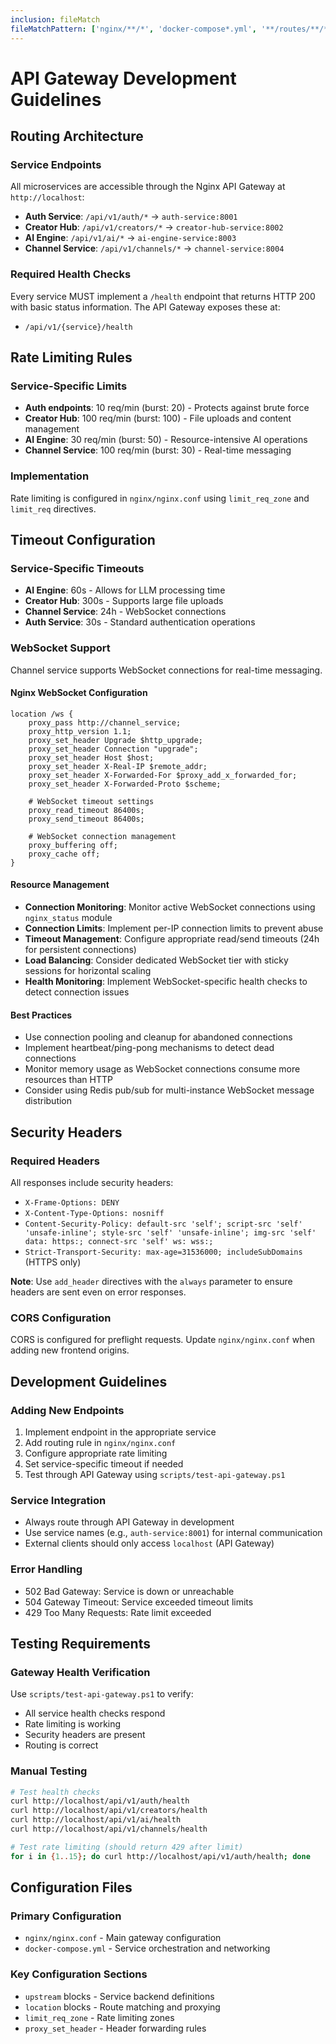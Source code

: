 ```yaml
---
inclusion: fileMatch
fileMatchPattern: ['nginx/**/*', 'docker-compose*.yml', '**/routes/**/*', '**/main.py']
---
```


# API Gateway Development Guidelines

## Routing Architecture

### Service Endpoints
All microservices are accessible through the Nginx API Gateway at `http://localhost`:

- **Auth Service**: `/api/v1/auth/*` → `auth-service:8001`
- **Creator Hub**: `/api/v1/creators/*` → `creator-hub-service:8002`
- **AI Engine**: `/api/v1/ai/*` → `ai-engine-service:8003`
- **Channel Service**: `/api/v1/channels/*` → `channel-service:8004`

### Required Health Checks
Every service MUST implement a `/health` endpoint that returns HTTP 200 with basic status information. The API Gateway exposes these at:
- `/api/v1/{service}/health`

## Rate Limiting Rules

### Service-Specific Limits
- **Auth endpoints**: 10 req/min (burst: 20) - Protects against brute force
- **Creator Hub**: 100 req/min (burst: 100) - File uploads and content management
- **AI Engine**: 30 req/min (burst: 50) - Resource-intensive AI operations
- **Channel Service**: 100 req/min (burst: 30) - Real-time messaging

### Implementation
Rate limiting is configured in `nginx/nginx.conf` using `limit_req_zone` and `limit_req` directives.

## Timeout Configuration

### Service-Specific Timeouts
- **AI Engine**: 60s - Allows for LLM processing time
- **Creator Hub**: 300s - Supports large file uploads
- **Channel Service**: 24h - WebSocket connections
- **Auth Service**: 30s - Standard authentication operations

### WebSocket Support
Channel service supports WebSocket connections for real-time messaging.

#### Nginx WebSocket Configuration
```nginx
location /ws {
    proxy_pass http://channel_service;
    proxy_http_version 1.1;
    proxy_set_header Upgrade $http_upgrade;
    proxy_set_header Connection "upgrade";
    proxy_set_header Host $host;
    proxy_set_header X-Real-IP $remote_addr;
    proxy_set_header X-Forwarded-For $proxy_add_x_forwarded_for;
    proxy_set_header X-Forwarded-Proto $scheme;
    
    # WebSocket timeout settings
    proxy_read_timeout 86400s;
    proxy_send_timeout 86400s;
    
    # WebSocket connection management
    proxy_buffering off;
    proxy_cache off;
}
```

#### Resource Management
- **Connection Monitoring**: Monitor active WebSocket connections using `nginx_status` module
- **Connection Limits**: Implement per-IP connection limits to prevent abuse
- **Timeout Management**: Configure appropriate read/send timeouts (24h for persistent connections)
- **Load Balancing**: Consider dedicated WebSocket tier with sticky sessions for horizontal scaling
- **Health Monitoring**: Implement WebSocket-specific health checks to detect connection issues

#### Best Practices
- Use connection pooling and cleanup for abandoned connections
- Implement heartbeat/ping-pong mechanisms to detect dead connections
- Monitor memory usage as WebSocket connections consume more resources than HTTP
- Consider using Redis pub/sub for multi-instance WebSocket message distribution

## Security Headers

### Required Headers
All responses include security headers:
- `X-Frame-Options: DENY`
- `X-Content-Type-Options: nosniff`
- `Content-Security-Policy: default-src 'self'; script-src 'self' 'unsafe-inline'; style-src 'self' 'unsafe-inline'; img-src 'self' data: https:; connect-src 'self' ws: wss:;`
- `Strict-Transport-Security: max-age=31536000; includeSubDomains` (HTTPS only)

**Note**: Use `add_header` directives with the `always` parameter to ensure headers are sent even on error responses.

### CORS Configuration
CORS is configured for preflight requests. Update `nginx/nginx.conf` when adding new frontend origins.

## Development Guidelines

### Adding New Endpoints
1. Implement endpoint in the appropriate service
2. Add routing rule in `nginx/nginx.conf`
3. Configure appropriate rate limiting
4. Set service-specific timeout if needed
5. Test through API Gateway using `scripts/test-api-gateway.ps1`

### Service Integration
- Always route through API Gateway in development
- Use service names (e.g., `auth-service:8001`) for internal communication
- External clients should only access `localhost` (API Gateway)

### Error Handling
- 502 Bad Gateway: Service is down or unreachable
- 504 Gateway Timeout: Service exceeded timeout limits
- 429 Too Many Requests: Rate limit exceeded

## Testing Requirements

### Gateway Health Verification
Use `scripts/test-api-gateway.ps1` to verify:
- All service health checks respond
- Rate limiting is working
- Security headers are present
- Routing is correct

### Manual Testing
```bash
# Test health checks
curl http://localhost/api/v1/auth/health
curl http://localhost/api/v1/creators/health
curl http://localhost/api/v1/ai/health
curl http://localhost/api/v1/channels/health

# Test rate limiting (should return 429 after limit)
for i in {1..15}; do curl http://localhost/api/v1/auth/health; done
```

## Configuration Files

### Primary Configuration
- `nginx/nginx.conf` - Main gateway configuration
- `docker-compose.yml` - Service orchestration and networking

### Key Configuration Sections
- `upstream` blocks - Service backend definitions
- `location` blocks - Route matching and proxying
- `limit_req_zone` - Rate limiting zones
- `proxy_set_header` - Header forwarding rules